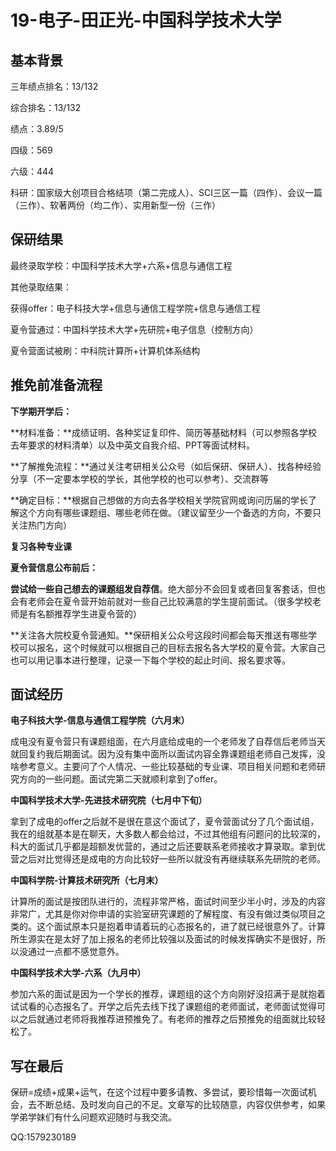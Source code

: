 # 19-电子-田正光-中国科学技术大学

## 基本背景

三年绩点排名：13/132

综合排名：13/132

绩点：3.89/5

四级：569

六级：444

科研：国家级大创项目合格结项（第二完成人）、SCI三区一篇（四作）、会议一篇（三作）、软著两份（均二作）、实用新型一份（三作）



## 保研结果

最终录取学校：中国科学技术大学+六系+信息与通信工程

其他录取结果：

获得offer：电子科技大学+信息与通信工程学院+信息与通信工程

夏令营通过：中国科学技术大学+先研院+电子信息（控制方向）

夏令营面试被刷：中科院计算所+计算机体系结构



## 推免前准备流程

**下学期开学后：**

**材料准备：**成绩证明、各种奖证复印件、简历等基础材料（可以参照各学校去年要求的材料清单）以及中英文自我介绍、PPT等面试材料。

**了解推免流程：**通过关注考研相关公众号（如后保研、保研人）、找各种经验分享（不一定要本学校的学长，其他学校的也可以参考）、交流群等

**确定目标：**根据自己想做的方向去各学校相关学院官网或询问历届的学长了解这个方向有哪些课题组、哪些老师在做。（建议留至少一个备选的方向，不要只关注热门方向）

**复习各种专业课**



**夏令营信息公布前后：**

**尝试给一些自己想去的课题组发自荐信**。绝大部分不会回复或者回复客套话，但也会有老师会在夏令营开始前就对一些自己比较满意的学生提前面试。（很多学校老师是有名额推荐学生进夏令营的）

**关注各大院校夏令营通知。**保研相关公众号这段时间都会每天推送有哪些学校可以报名，这个时候就可以根据自己的目标去报名各大学校的夏令营。大家自己也可以用记事本进行整理，记录一下每个学校的起止时间、报名要求等。



## 面试经历

**电子科技大学-信息与通信工程学院（六月末）**

成电没有夏令营只有课题组面，在六月底给成电的一个老师发了自荐信后老师当天就回复约我后期面试。因为没有集中面所以面试内容全靠课题组老师自己发挥，没啥参考意义。主要问了个人情况、一些比较基础的专业课、项目相关问题和老师研究方向的一些问题。面试完第二天就顺利拿到了offer。

**中国科学技术大学-先进技术研究院（七月中下旬）**

拿到了成电的offer之后就不是很在意这个面试了，夏令营面试分了几个面试组，我在的组就基本是在聊天，大多数人都会给过，不过其他组有问题问的比较深的，科大的面试几乎都是超额发优营的，通过之后还要联系老师接收才算录取。拿到优营之后对比觉得还是成电的方向比较好一些所以就没有再继续联系先研院的老师。

**中国科学院-计算技术研究所（七月末）**

计算所的面试是按团队进行的，流程非常严格，面试时间至少半小时，涉及的内容非常广，尤其是你对你申请的实验室研究课题的了解程度、有没有做过类似项目之类的。这个面试原本只是抱着申请着玩的心态报名的，进了就已经很意外了。计算所生源实在是太好了加上报名的老师比较强以及面试的时候发挥确实不是很好，所以没通过一点都不感觉意外。

**中国科学技术大学-六系（九月中）**

参加六系的面试是因为一个学长的推荐，课题组的这个方向刚好没招满于是就抱着试试看的心态报名了。开学之后先去线下找了课题组的老师面试，老师面试觉得可以之后就通过老师将我推荐进预推免了。有老师的推荐之后预推免的组面就比较轻松了。



## 写在最后

保研=成绩+成果+运气，在这个过程中要多请教、多尝试，要珍惜每一次面试机会，去不断总结、及时发向自己的不足。文章写的比较随意，内容仅供参考，如果学弟学妹们有什么问题欢迎随时与我交流。

QQ:1579230189